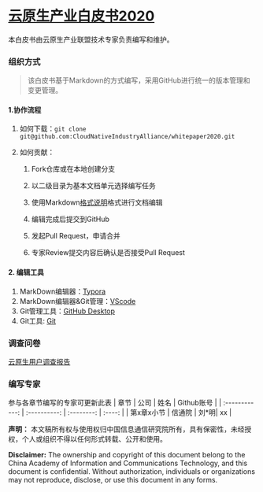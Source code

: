 # [云原生产业白皮书2020](云原生产业白皮书大纲.md)

本白皮书由云原生产业联盟技术专家负责编写和维护。

### 组织方式

>该白皮书基于Markdown的方式编写，采用GitHub进行统一的版本管理和变更管理。

#### 1.协作流程

1. 如何下载：`git clone git@github.com:CloudNativeIndustryAlliance/whitepaper2020.git`

2. 如何贡献：

   1. Fork仓库或在本地创建分支
   
   2. 以二级目录为基本文档单元选择编写任务

   3. 使用Markdown[格式说明](http://www.markdown.cn/)格式进行文档编辑

   4. 编辑完成后提交到GitHub

   5. 发起Pull Request，申请合并

   6. 专家Review提交内容后确认是否接受Pull Request


#### 2. 编辑工具

   1. MarkDown编辑器：[Typora](https://typora.io)
   2. MarkDown编辑器&Git管理：[VScode](https://code.visualstudio.com/)
   3. Git管理工具：[GitHub Desktop](https://desktop.github.com)
   4. Git工具: [Git](https://git-scm.com/)
   

### 调查问卷

[云原生用户调查报告](https://www.wjx.cn/jq/73578301.aspx)

### 编写专家

参与各章节编写的专家可更新此表
|      章节      | 公司 | 姓名 | Github账号 |
| :------------: | :----------: | :--------: | :----: |
|    第x章x小节  | 信通院 | 刘*明| xx |



**声明：** 本文稿所有权与使用权归中国信息通信研究院所有，具有保密性，未经授权，个人或组织不得以任何形式转载、公开和使用。

**Disclaimer:** The ownership and copyright of this document belong to the China Academy of Information and Communications Technology, and this document is confidential. Without authorization, individuals or organizations may not reproduce, disclose, or use this document in any forms.